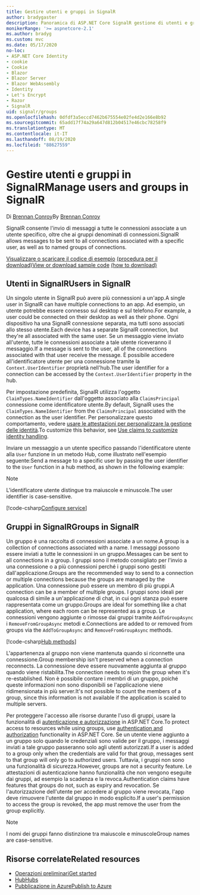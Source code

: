 ```yaml
---
title: Gestire utenti e gruppi in SignalR
author: bradygaster
description: Panoramica di ASP.NET Core SignalR gestione di utenti e gruppi.
monikerRange: '>= aspnetcore-2.1'
ms.author: bradyg
ms.custom: mvc
ms.date: 05/17/2020
no-loc:
- ASP.NET Core Identity
- cookie
- Cookie
- Blazor
- Blazor Server
- Blazor WebAssembly
- Identity
- Let's Encrypt
- Razor
- SignalR
uid: signalr/groups
ms.openlocfilehash: 0dfdf3a5eccd7462b675554e02fe4d2e166e8b92
ms.sourcegitcommit: 65add17f74a29a647d812b04517e46cbc78258f9
ms.translationtype: MT
ms.contentlocale: it-IT
ms.lasthandoff: 08/19/2020
ms.locfileid: "88627559"
---
```

# <a name="manage-users-and-groups-in-no-locsignalr"></a><span data-ttu-id="d9b8a-103">Gestire utenti e gruppi in SignalR</span><span class="sxs-lookup"><span data-stu-id="d9b8a-103">Manage users and groups in SignalR</span></span>

<span data-ttu-id="d9b8a-104">Di [Brennan Conroy](https://github.com/BrennanConroy)</span><span class="sxs-lookup"><span data-stu-id="d9b8a-104">By [Brennan Conroy](https://github.com/BrennanConroy)</span></span>

<span data-ttu-id="d9b8a-105">SignalR consente l'invio di messaggi a tutte le connessioni associate a un utente specifico, oltre che ai gruppi denominati di connessioni.</span><span class="sxs-lookup"><span data-stu-id="d9b8a-105">SignalR allows messages to be sent to all connections associated with a specific user, as well as to named groups of connections.</span></span>

<span data-ttu-id="d9b8a-106">[Visualizzare o scaricare il codice di esempio](https://github.com/dotnet/AspNetCore.Docs/tree/master/aspnetcore/signalr/groups/sample/) [(procedura per il download)](xref:index#how-to-download-a-sample)</span><span class="sxs-lookup"><span data-stu-id="d9b8a-106">[View or download sample code](https://github.com/dotnet/AspNetCore.Docs/tree/master/aspnetcore/signalr/groups/sample/) [(how to download)](xref:index#how-to-download-a-sample)</span></span>

## <a name="users-in-no-locsignalr"></a><span data-ttu-id="d9b8a-107">Utenti in SignalR</span><span class="sxs-lookup"><span data-stu-id="d9b8a-107">Users in SignalR</span></span>

<span data-ttu-id="d9b8a-108">Un singolo utente in SignalR può avere più connessioni a un'app.</span><span class="sxs-lookup"><span data-stu-id="d9b8a-108">A single user in SignalR can have multiple connections to an app.</span></span> <span data-ttu-id="d9b8a-109">Ad esempio, un utente potrebbe essere connesso sul desktop e sul telefono.</span><span class="sxs-lookup"><span data-stu-id="d9b8a-109">For example, a user could be connected on their desktop as well as their phone.</span></span> <span data-ttu-id="d9b8a-110">Ogni dispositivo ha una SignalR connessione separata, ma tutti sono associati allo stesso utente.</span><span class="sxs-lookup"><span data-stu-id="d9b8a-110">Each device has a separate SignalR connection, but they're all associated with the same user.</span></span> <span data-ttu-id="d9b8a-111">Se un messaggio viene inviato all'utente, tutte le connessioni associate a tale utente riceveranno il messaggio.</span><span class="sxs-lookup"><span data-stu-id="d9b8a-111">If a message is sent to the user, all of the connections associated with that user receive the message.</span></span> <span data-ttu-id="d9b8a-112">È possibile accedere all'identificatore utente per una connessione tramite la `Context.UserIdentifier` proprietà nell'hub.</span><span class="sxs-lookup"><span data-stu-id="d9b8a-112">The user identifier for a connection can be accessed by the `Context.UserIdentifier` property in the hub.</span></span>

<span data-ttu-id="d9b8a-113">Per impostazione predefinita, SignalR utilizza l'oggetto `ClaimTypes.NameIdentifier` dall'oggetto associato alla `ClaimsPrincipal` connessione come identificatore utente.</span><span class="sxs-lookup"><span data-stu-id="d9b8a-113">By default, SignalR uses the `ClaimTypes.NameIdentifier` from the `ClaimsPrincipal` associated with the connection as the user identifier.</span></span> <span data-ttu-id="d9b8a-114">Per personalizzare questo comportamento, vedere [usare le attestazioni per personalizzare la gestione delle identità](xref:signalr/authn-and-authz#use-claims-to-customize-identity-handling).</span><span class="sxs-lookup"><span data-stu-id="d9b8a-114">To customize this behavior, see [Use claims to customize identity handling](xref:signalr/authn-and-authz#use-claims-to-customize-identity-handling).</span></span>

<span data-ttu-id="d9b8a-115">Inviare un messaggio a un utente specifico passando l'identificatore utente alla `User` funzione in un metodo Hub, come illustrato nell'esempio seguente:</span><span class="sxs-lookup"><span data-stu-id="d9b8a-115">Send a message to a specific user by passing the user identifier to the `User` function in a hub method, as shown in the following example:</span></span>

> [!NOTE]
> <span data-ttu-id="d9b8a-116">L'identificatore utente distingue tra maiuscole e minuscole.</span><span class="sxs-lookup"><span data-stu-id="d9b8a-116">The user identifier is case-sensitive.</span></span>

[!code-csharp[Configure service](groups/sample/Hubs/ChatHub.cs?range=29-32)]

## <a name="groups-in-no-locsignalr"></a><span data-ttu-id="d9b8a-117">Gruppi in SignalR</span><span class="sxs-lookup"><span data-stu-id="d9b8a-117">Groups in SignalR</span></span>

<span data-ttu-id="d9b8a-118">Un gruppo è una raccolta di connessioni associate a un nome.</span><span class="sxs-lookup"><span data-stu-id="d9b8a-118">A group is a collection of connections associated with a name.</span></span> <span data-ttu-id="d9b8a-119">I messaggi possono essere inviati a tutte le connessioni in un gruppo.</span><span class="sxs-lookup"><span data-stu-id="d9b8a-119">Messages can be sent to all connections in a group.</span></span> <span data-ttu-id="d9b8a-120">I gruppi sono il metodo consigliato per l'invio a una connessione o a più connessioni perché i gruppi sono gestiti dall'applicazione.</span><span class="sxs-lookup"><span data-stu-id="d9b8a-120">Groups are the recommended way to send to a connection or multiple connections because the groups are managed by the application.</span></span> <span data-ttu-id="d9b8a-121">Una connessione può essere un membro di più gruppi.</span><span class="sxs-lookup"><span data-stu-id="d9b8a-121">A connection can be a member of multiple groups.</span></span> <span data-ttu-id="d9b8a-122">I gruppi sono ideali per qualcosa di simile a un'applicazione di chat, in cui ogni stanza può essere rappresentata come un gruppo.</span><span class="sxs-lookup"><span data-stu-id="d9b8a-122">Groups are ideal for something like a chat application, where each room can be represented as a group.</span></span> <span data-ttu-id="d9b8a-123">Le connessioni vengono aggiunte o rimosse dai gruppi tramite `AddToGroupAsync` i `RemoveFromGroupAsync` metodi e.</span><span class="sxs-lookup"><span data-stu-id="d9b8a-123">Connections are added to or removed from groups via the `AddToGroupAsync` and `RemoveFromGroupAsync` methods.</span></span>

[!code-csharp[Hub methods](groups/sample/Hubs/ChatHub.cs?range=15-27)]

<span data-ttu-id="d9b8a-124">L'appartenenza al gruppo non viene mantenuta quando si riconnette una connessione.</span><span class="sxs-lookup"><span data-stu-id="d9b8a-124">Group membership isn't preserved when a connection reconnects.</span></span> <span data-ttu-id="d9b8a-125">La connessione deve essere nuovamente aggiunta al gruppo quando viene ristabilita.</span><span class="sxs-lookup"><span data-stu-id="d9b8a-125">The connection needs to rejoin the group when it's re-established.</span></span> <span data-ttu-id="d9b8a-126">Non è possibile contare i membri di un gruppo, poiché queste informazioni non sono disponibili se l'applicazione viene ridimensionata in più server.</span><span class="sxs-lookup"><span data-stu-id="d9b8a-126">It's not possible to count the members of a group, since this information is not available if the application is scaled to multiple servers.</span></span>

<span data-ttu-id="d9b8a-127">Per proteggere l'accesso alle risorse durante l'uso di gruppi, usare la funzionalità di [autenticazione e autorizzazione](xref:signalr/authn-and-authz) in ASP.NET Core.</span><span class="sxs-lookup"><span data-stu-id="d9b8a-127">To protect access to resources while using groups, use [authentication and authorization](xref:signalr/authn-and-authz) functionality in ASP.NET Core.</span></span> <span data-ttu-id="d9b8a-128">Se un utente viene aggiunto a un gruppo solo quando le credenziali sono valide per il gruppo, i messaggi inviati a tale gruppo passeranno solo agli utenti autorizzati.</span><span class="sxs-lookup"><span data-stu-id="d9b8a-128">If a user is added to a group only when the credentials are valid for that group, messages sent to that group will only go to authorized users.</span></span> <span data-ttu-id="d9b8a-129">Tuttavia, i gruppi non sono una funzionalità di sicurezza.</span><span class="sxs-lookup"><span data-stu-id="d9b8a-129">However, groups are not a security feature.</span></span> <span data-ttu-id="d9b8a-130">Le attestazioni di autenticazione hanno funzionalità che non vengono eseguite dai gruppi, ad esempio la scadenza e la revoca.</span><span class="sxs-lookup"><span data-stu-id="d9b8a-130">Authentication claims have features that groups do not, such as expiry and revocation.</span></span> <span data-ttu-id="d9b8a-131">Se l'autorizzazione dell'utente per accedere al gruppo viene revocata, l'app deve rimuovere l'utente dal gruppo in modo esplicito.</span><span class="sxs-lookup"><span data-stu-id="d9b8a-131">If a user's permission to access the group is revoked, the app must remove the user from the group explicitly.</span></span>

> [!NOTE]
> <span data-ttu-id="d9b8a-132">I nomi dei gruppi fanno distinzione tra maiuscole e minuscole</span><span class="sxs-lookup"><span data-stu-id="d9b8a-132">Group names are case-sensitive.</span></span>

## <a name="related-resources"></a><span data-ttu-id="d9b8a-133">Risorse correlate</span><span class="sxs-lookup"><span data-stu-id="d9b8a-133">Related resources</span></span>

* [<span data-ttu-id="d9b8a-134">Operazioni preliminari</span><span class="sxs-lookup"><span data-stu-id="d9b8a-134">Get started</span></span>](xref:tutorials/signalr)
* [<span data-ttu-id="d9b8a-135">Hub</span><span class="sxs-lookup"><span data-stu-id="d9b8a-135">Hubs</span></span>](xref:signalr/hubs)
* [<span data-ttu-id="d9b8a-136">Pubblicazione in Azure</span><span class="sxs-lookup"><span data-stu-id="d9b8a-136">Publish to Azure</span></span>](xref:signalr/publish-to-azure-web-app)

